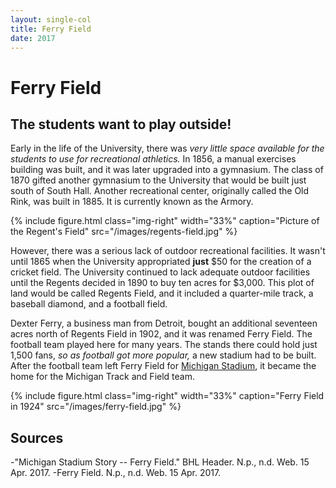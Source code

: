 ```yaml
---
layout: single-col
title: Ferry Field
date: 2017
---
```


# Ferry Field

## The students want to play outside!

Early in the life of the University, there was *very little space available for the students to use for recreational athletics.* In 1856, a manual exercises building was built, and it was later upgraded into a gymnasium. The class of 1870 gifted another gymnasium to the University that would be built just south of South Hall. Another recreational center, originally called the Old Rink, was built in 1885. It is currently known as the Armory.

{% include figure.html class="img-right" width="33%" caption="Picture of the Regent's Field" src="/images/regents-field.jpg" %}

However, there was a serious lack of outdoor recreational facilities. It wasn't until 1865 when the University appropriated **just** $50 for the creation of a cricket field. The University continued to lack adequate outdoor facilities until the Regents decided in 1890 to buy ten acres for $3,000. This plot of land would be called Regents Field, and it included a quarter-mile track, a baseball diamond, and a football field.

Dexter Ferry, a business man from Detroit, bought an additional seventeen acres north of Regents Field in 1902, and it was renamed Ferry Field. The football team played here for many years. The stands there could hold just 1,500 fans, *so as football got more popular,* a new stadium had to be built. After the football team left Ferry Field for [Michigan Stadium](essays/michigan-stadium), it became the home for the Michigan Track and Field team.

{% include figure.html class="img-right" width="33%" caption="Ferry Field in 1924" src="/images/ferry-field.jpg" %}

## Sources

-"Michigan Stadium Story -- Ferry Field." BHL Header. N.p., n.d. Web. 15 Apr. 2017.
-Ferry Field. N.p., n.d. Web. 15 Apr. 2017.
